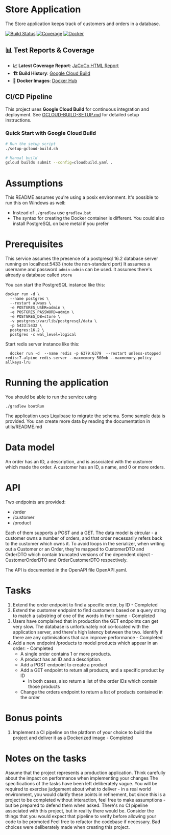 # Store Application
The Store application keeps track of customers and orders in a database.



[![Build Status](https://storage.googleapis.com/inspire26-build-badges/builds/main/status.svg)](https://console.cloud.google.com/cloud-build/builds?project=inspire26)
[![Coverage](https://storage.googleapis.com/inspire26-build-badges/coverage/coverage.svg)](https://storage.googleapis.com/inspire26_cloudbuild_artifacts/jacoco/<branch_name>/index.html)
[![Docker](https://img.shields.io/badge/docker-aa061872%2Fstore--app-blue?logo=docker&logoColor=white)](https://hub.docker.com/r/aa061872/store-app)
  
  ## 📊 Test Reports & Coverage

- **📈 Latest Coverage Report**: [JaCoCo HTML Report](https://storage.googleapis.com/inspire26_cloudbuild_artifacts/jacoco/latest/index.html)
- **🏗️ Build History**: [Google Cloud Build](https://console.cloud.google.com/cloud-build/builds?project=inspire26)
- **🐳 Docker Images**: [Docker Hub](https://hub.docker.com/r/aa061872/store-app)
  


## CI/CD Pipeline
This project uses **Google Cloud Build** for continuous integration and deployment. See [GCLOUD-BUILD-SETUP.md](GCLOUD-BUILD-SETUP.md) for detailed setup instructions.

### Quick Start with Google Cloud Build
```bash
# Run the setup script
./setup-gcloud-build.sh

# Manual build
gcloud builds submit --config=cloudbuild.yaml .
```

# Assumptions
This README assumes you're using a posix environment. It's possible to run this on Windows as well:
* Instead of `./gradlew` use `gradlew.bat`
* The syntax for creating the Docker container is different. You could also install PostgreSQL on bare metal if you prefer


# Prerequisites
This service assumes the presence of a postgresql 16.2 database server running on localhost:5433 (note the non-standard port)
It assumes a username and password `admin:admin` can be used.
It assumes there's already a database called `store`

You can start the PostgreSQL instance like this:
```shell
docker run -d \
  --name postgres \
  --restart always \
  -e POSTGRES_USER=admin \
  -e POSTGRES_PASSWORD=admin \
  -e POSTGRES_DB=store \
  -v postgres:/var/lib/postgresql/data \
  -p 5433:5432 \
  postgres:16.2 \
  postgres -c wal_level=logical
```
Start redis server instance like this:
```shell
  docker run -d  --name redis -p 6379:6379  --restart unless-stopped  redis:7-alpine redis-server --maxmemory 500mb --maxmemory-policy allkeys-lru
```
# Running the application
You should be able to run the service using
```shell
./gradlew bootRun
```

The application uses Liquibase to migrate the schema. Some sample data is provided. You can create more data by reading the documentation in utils/README.md

# Data model
An order has an ID, a description, and is associated with the customer which made the order.
A customer has an ID, a name, and 0 or more orders.

# API
Two endpoints are provided:
   * /order
   * /customer
   * /product

Each of them supports a POST and a GET. The data model is circular - a customer owns a number of orders, and that order necessarily refers back to the customer which owns it.
To avoid loops in the serializer, when writing out a Customer or an Order, they're mapped to CustomerDTO and OrderDTO which contain truncated versions of the dependent object - CustomerOrderDTO and OrderCustomerDTO respectively.

The API is documented in the OpenAPI file OpenAPI.yaml.

# Tasks

1. Extend the order endpoint to find a specific order, by ID - Completed
2. Extend the customer endpoint to find customers based on a query string to match a substring of one of the words in their name - Completed
3. Users have complained that in production the GET endpoints can get very slow. The database is unfortunately not co-located with the application server, and there's high latency between the two. Identify if there are any optimisations that can improve performance - Completed
4. Add a new endpoint /products to model products which appear in an order: - Completed
      * A single order contains 1 or more products. 
      * A product has an ID and a description. 
      * Add a POST endpoint to create a product
      * Add a GET endpoint to return all products, and a specific product by ID
        * In both cases, also return a list of the order IDs which contain those products
      * Change the orders endpoint to return a list of products contained in the order

# Bonus points
1. Implement a CI pipeline on the platform of your choice to build the project and deliver it as a Dockerized image - Completed

# Notes on the tasks
Assume that the project represents a production application.
Think carefully about the impact on performance when implementing your changes
The specifications of the tasks have been left deliberately vague. You will be required to exercise judgement about what to deliver - in a real world environment, you would clarify these points in refinement, but since this is a project to be completed without interaction, feel free to make assumptions - but be prepared to defend them when asked.
There's no CI pipeline associated with this project, but in reality there would be. Consider the things that you would expect that pipeline to verify before allowing your code to be promoted
Feel free to refactor the codebase if necessary. Bad choices were deliberately made when creating this project.
